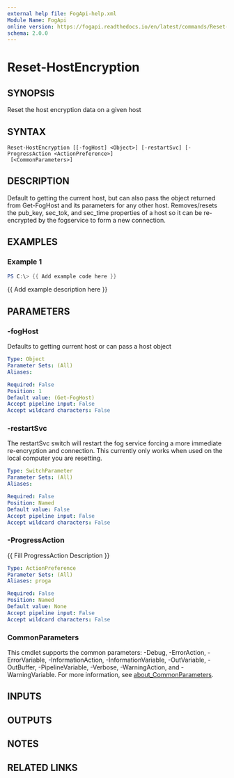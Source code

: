 ```yaml
---
external help file: FogApi-help.xml
Module Name: FogApi
online version: https://fogapi.readthedocs.io/en/latest/commands/Reset-HostEncryption
schema: 2.0.0
---
```


# Reset-HostEncryption

## SYNOPSIS
Reset the host encryption data on a given host

## SYNTAX

```
Reset-HostEncryption [[-fogHost] <Object>] [-restartSvc] [-ProgressAction <ActionPreference>]
 [<CommonParameters>]
```

## DESCRIPTION
Default to getting the current host, but can also pass the object returned from Get-FogHost
and its parameters for any other host.
Removes/resets the pub_key, sec_tok, and sec_time properties of a host so it can be re-encrypted by
the fogservice to form a new connection.

## EXAMPLES

### Example 1
```powershell
PS C:\> {{ Add example code here }}
```

{{ Add example description here }}

## PARAMETERS

### -fogHost
Defaults to getting current host or can pass a host object

```yaml
Type: Object
Parameter Sets: (All)
Aliases:

Required: False
Position: 1
Default value: (Get-FogHost)
Accept pipeline input: False
Accept wildcard characters: False
```

### -restartSvc
The restartSvc switch will restart the fog service
forcing a more immediate re-encryption and connection.
This currently only works when used on the local computer
you are resetting.

```yaml
Type: SwitchParameter
Parameter Sets: (All)
Aliases:

Required: False
Position: Named
Default value: False
Accept pipeline input: False
Accept wildcard characters: False
```

### -ProgressAction
{{ Fill ProgressAction Description }}

```yaml
Type: ActionPreference
Parameter Sets: (All)
Aliases: proga

Required: False
Position: Named
Default value: None
Accept pipeline input: False
Accept wildcard characters: False
```

### CommonParameters
This cmdlet supports the common parameters: -Debug, -ErrorAction, -ErrorVariable, -InformationAction, -InformationVariable, -OutVariable, -OutBuffer, -PipelineVariable, -Verbose, -WarningAction, and -WarningVariable. For more information, see [about_CommonParameters](http://go.microsoft.com/fwlink/?LinkID=113216).

## INPUTS

## OUTPUTS

## NOTES

## RELATED LINKS
